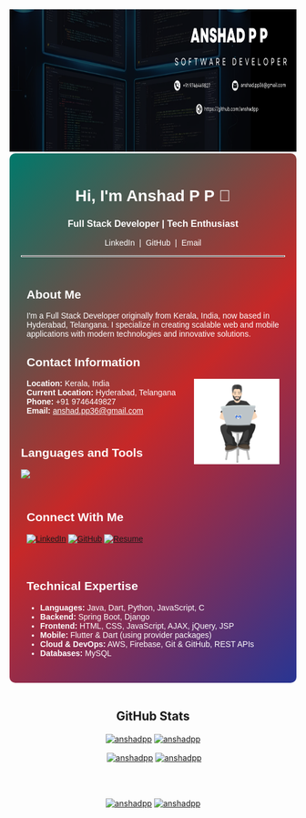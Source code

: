 <!-- Banner Image -->
<img src="banner.png" alt="Banner" height ="250" width="100%">

<!-- Main Container -->
<div style="background: linear-gradient(135deg, #00796B, #C62828, #283593); padding: 20px; border-radius: 10px; color: #ffffff; font-family: Arial, sans-serif;">

  <!-- Header Section -->
  <h1 align="center">Hi, I'm Anshad P P 👋</h1>
  <h3 align="center">Full Stack Developer | Tech Enthusiast</h3>
  
  <!-- Social Links -->
  <p align="center" style="margin-top: 0.5rem;">
    <a href="https://in.linkedin.com/in/anshad-p-p" style="color:#ffffff; text-decoration:none;">LinkedIn</a> &nbsp;|&nbsp;
    <a href="https://github.com/anshadpp" style="color:#ffffff; text-decoration:none;">GitHub</a> &nbsp;|&nbsp;
    <a href="mailto:anshad.pp36@gmail.com" style="color:#ffffff; text-decoration:none;">Email</a>
  </p>
  
  <hr style="border: 1px solid #ffffff;">
  <!-- About Me & Contact Info -->
  <div style="text-align: left; padding: 10px;">
    <h2>About Me</h2>
    <p>
      I'm a Full Stack Developer originally from Kerala, India, now based in Hyderabad, Telangana. I specialize in creating scalable web and mobile applications with modern technologies and innovative solutions.
    </p>
    <h2>Contact Information</h2>
  <img align="right" src="man-1835.gif" alt="Developer GIF" width="150">
    <ul style="list-style-type: none; padding-left: 0;">
      <li><strong>Location:</strong> Kerala, India</li>
      <li><strong>Current Location:</strong> Hyderabad, Telangana</li>
      <li><strong>Phone:</strong> +91 9746449827</li>
      <li><strong>Email:</strong> <a href="mailto:anshad.pp36@gmail.com" style="color: #ffffff;">anshad.pp36@gmail.com</a></li>
    </ul>
  </div>

<h2>Languages and Tools</h2> 
<p align="left">
<img width="280px"  src="https://skillicons.dev/icons?i=java,dart,flutter,mysql,html,css,bootstrap,javascript,react,git,mongodb,python,aws&perline=9"  />
</p>

  <div style="text-align: left; padding: 10px;">
    <h2>Connect With Me</h2>
    <p>
      <a href="https://in.linkedin.com/in/anshad-p-p"><img src="https://img.shields.io/badge/LinkedIn-anshad--p--p-blue?style=flat&logo=linkedin&logoColor=white" alt="LinkedIn"></a>
      <a href="https://github.com/anshadpp"><img src="https://img.shields.io/badge/GitHub-anshadpp-red?style=flat&logo=github&logoColor=white" alt="GitHub"></a>
      <a href="https://drive.google.com/file/d/1dxC1kzfr9dc4AXD9Jy1qV5VgxwawULiz/view?usp=drive_link"><img src="https://img.shields.io/badge/Resume-View-blue?style=flat" alt="Resume"></a>
    </p>
  </div>


  <!-- Technical Expertise -->
  <div style="text-align: left; padding: 10px;">
    <h2>Technical Expertise</h2>
    <ul>
      <li><strong>Languages:</strong> Java, Dart, Python, JavaScript, C</li>
      <li><strong>Backend:</strong> Spring Boot, Django</li>
      <li><strong>Frontend:</strong> HTML, CSS, JavaScript, AJAX, jQuery, JSP</li>
      <li><strong>Mobile:</strong> Flutter & Dart (using provider packages)</li>
      <li><strong>Cloud & DevOps:</strong> AWS, Firebase, Git & GitHub, REST APIs</li>
      <li><strong>Databases:</strong> MySQL</li>
    </ul>
  </div>    
  </div>
</div>
<br>

<!-- GitHub Stats Section -->
<div align="center">
  <h2>GitHub Stats</h2>
   <p><a href="https://github.com/anshadpp#gh-dark-mode-only" target="_blank"><img align="center" src="https://github-readme-stats.vercel.app/api/top-langs/?username=anshadpp&langs_count=6&show_icon=true&layout=compact&theme=nightowl#gh-dark-mode-only" alt="anshadpp" /></a>
  <a href="https://github.com/anshadpp#gh-light-mode-only" target="_blank"><img align="center" src="https://github-readme-stats.vercel.app/api/top-langs/?username=anshadpp&langs_count=6&show_icon=true&layout=compact&theme=vue#gh-light-mode-only" alt="anshadpp" /></a>
</p>
 <p>&nbsp;<a href="https://github.com/anshadpp#gh-dark-mode-only" target="_blank"><img align="center" src="https://github-readme-stats.vercel.app/api?username=anshadpp&count_private=true&show_icons=true&theme=nightowl#gh-dark-mode-only" alt="anshadpp" /></a>
<a href="https://github.com/anshadpp#gh-light-mode-only" target="_blank"><img align="center" src="https://github-readme-stats.vercel.app/api?username=anshadpp&count_private=true&show_icons=true&theme=vue#gh-light-mode-only" alt="anshadpp" /></a>
</p> 
<br>
<br />
<p><a href="https://github.com/anshadpp#gh-dark-mode-only" target="_blank"><img align="center" src="https://streak-stats.demolab.com?user=anshadpp&theme=nightowl#gh-dark-mode-only" alt="anshadpp"/></a>
<a href="https://github.com/anshadpp#gh-light-mode-only" target="_blank"><img align="center" src="https://streak-stats.demolab.com?user=anshadpp&theme=vue#gh-light-mode-only" alt="anshadpp"/></a></p>
</div>
